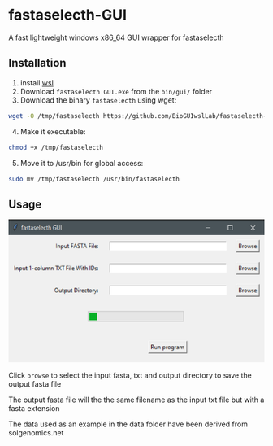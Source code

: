 # fastaselecth-GUI

A fast lightweight windows x86_64 GUI wrapper for fastaselecth

## Installation

1. install [wsl](https://github.com/BioGUIwslLab/WSL-Installation)
2. Download `fastaselecth GUI.exe` from the `bin/gui/` folder
3. Download the binary `fastaselecth` using wget:

```bash
wget -O /tmp/fastaselecth https://github.com/BioGUIwslLab/fastaselecth-GUI/raw/refs/heads/main/bin/cmd/fastaselecth
```

4. Make it executable:

```bash
chmod +x /tmp/fastaselecth
```

5. Move it to /usr/bin for global access:

```bash
sudo mv /tmp/fastaselecth /usr/bin/fastaselecth
```
## Usage

![](img/1.png)

Click `browse` to select the input fasta, txt and output directory to save the output fasta file

The output fasta file will the the same filename as the input txt file but with a fasta extension

The data used as an example in the data folder have been derived from solgenomics.net
